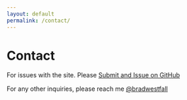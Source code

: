 ```yaml
---
layout: default
permalink: /contact/
---
```


<h1>Contact</h1>

For issues with the site. Please [Submit and Issue on GitHub](https://github.com/bradwestfall/webdevphoenix/issues)

For any other inquiries, please reach me [@bradwestfall](http://twitter.com/bradwestfall)